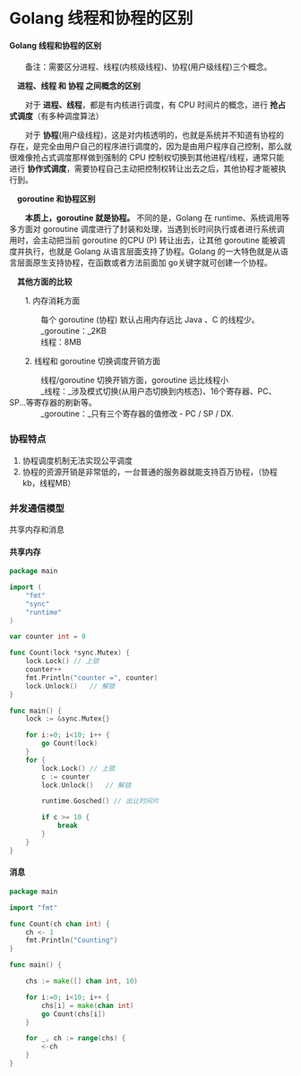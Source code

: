# Golang 线程和协程的区别

#### Golang 线程和协程的区别

　　备注：需要区分进程、线程\(内核级线程\)、协程\(用户级线程\)三个概念。

　**进程、线程 和 协程 之间概念的区别**

　　对于 **进程、线程**，都是有内核进行调度，有 CPU 时间片的概念，进行 **抢占式调度**（有多种调度算法）

　　对于 **协程**\(用户级线程\)，这是对内核透明的，也就是系统并不知道有协程的存在，是完全由用户自己的程序进行调度的，因为是由用户程序自己控制，那么就很难像抢占式调度那样做到强制的 CPU 控制权切换到其他进程/线程，通常只能进行 **协作式调度**，需要协程自己主动把控制权转让出去之后，其他协程才能被执行到。

　**goroutine 和协程区别**

　　**本质上，goroutine 就是协程。** 不同的是，Golang 在 runtime、系统调用等多方面对 goroutine 调度进行了封装和处理，当遇到长时间执行或者进行系统调用时，会主动把当前 goroutine 的CPU \(P\) 转让出去，让其他 goroutine 能被调度并执行，也就是 Golang 从语言层面支持了协程。Golang 的一大特色就是从语言层面原生支持协程，在函数或者方法前面加 go关键字就可创建一个协程。

　**其他方面的比较**

　　1. 内存消耗方面

　　　　每个 goroutine \(协程\) 默认占用内存远比 Java 、C 的线程少。  
　　　　_goroutine：_2KB   
　　　　线程：8MB

　　2. 线程和 goroutine 切换调度开销方面

　　　　线程/goroutine 切换开销方面，goroutine 远比线程小  
　　　　_线程：_涉及模式切换\(从用户态切换到内核态\)、16个寄存器、PC、SP...等寄存器的刷新等。  
　　　　_goroutine：_只有三个寄存器的值修改 - PC / SP / DX.

### 协程特点

1. 协程调度机制无法实现公平调度
2. 协程的资源开销是非常低的，一台普通的服务器就能支持百万协程，（协程kb，线程MB）

### 并发通信模型

共享内存和消息

#### 共享内存

```go
package main

import (
	"fmt"
	"sync"
	"runtime"
)

var counter int = 0

func Count(lock *sync.Mutex) {
	lock.Lock()	// 上锁
	counter++
	fmt.Println("counter =", counter)
	lock.Unlock()	// 解锁
}

func main() {
	lock := &sync.Mutex{}

	for i:=0; i<10; i++ {
		go Count(lock)
	}
	for {
		lock.Lock()	// 上锁
		c := counter
		lock.Unlock()	// 解锁

		runtime.Gosched() // 出让时间片

		if c >= 10 {
			break
		}
	}
}
```

#### 消息

```go
package main

import "fmt"

func Count(ch chan int) {
    ch <- 1
    fmt.Println("Counting")
}

func main() {

    chs := make([] chan int, 10)

    for i:=0; i<10; i++ {
        chs[i] = make(chan int)
        go Count(chs[i])
    }

    for _, ch := range(chs) {
        <-ch
    }
}
```



